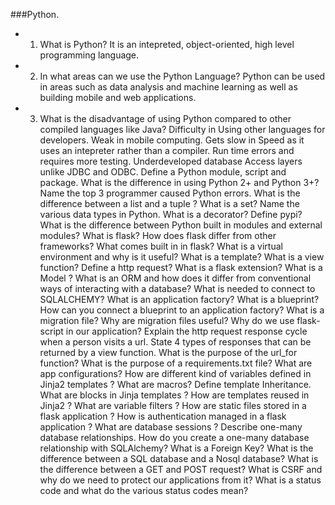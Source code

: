 ###Python.

* 1. What is Python?
    It is an intepreted, object-oriented, high level programming language.
* 2. In what areas can we use the Python Language?
    Python can be used in areas such as data analysis and machine learning as well as building mobile and web applications.
* 3. What is the disadvantage of using Python compared to other compiled languages like Java?
    Difficulty in Using other languages for developers.
    Weak in mobile computing.
    Gets slow in Speed as it uses an intepreter rather than a compiler.
    Run time errors and requires more testing.
    Underdeveloped database Access layers unlike JDBC and ODBC.
Define a Python module, script and package.
What is the difference in using Python 2+ and Python 3+?
Name the top 3 programmer caused Python errors.
What is the difference between a list and a tuple ?
What is a set?
Name the various data types in Python.
What is a decorator?
Define pypi?
What is the difference between Python built in modules and external modules?
What is flask?
How does flask differ from other frameworks?
What comes built in in flask?
What is a virtual environment and why is it useful?
What is a template?
What is a view function?
Define a http request?
What is a flask extension?
What is a Model ?
What is an ORM and how does it differ from conventional ways of interacting with a database?
What is needed to connect to SQLALCHEMY?
What is an application factory?
What is a blueprint?
How can you connect a blueprint to an application factory?
What is a migration file?
Why are migration files useful?
Why do we use flask-script in our application?
Explain the http request response cycle when a person visits a url.
State 4 types of responses that can be returned by a view function.
What is the purpose of the url_for function?
What is the purpose of a requirements.txt file?
What are app configurations?
How are different kind of variables defined in Jinja2 templates ?
What are macros?
Define template Inheritance.
What are blocks in Jinja templates ?
How are templates reused in Jinja2 ?
What are variable filters ?
How are static files stored in a flask application ?
How is authentication managed in a flask application ?
What are database sessions ?
Describe one-many database relationships.
How do you create a one-many database relationship with SQLAlchemy?
What is a Foreign Key?
What is the difference between a SQL database and a Nosql database?
What is the difference between a GET and POST request?
What is CSRF and why do we need to protect our applications from it?
What is a status code and what do the various status codes mean?
